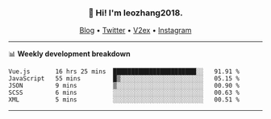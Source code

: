 <h3 align="center">👋 Hi! I'm leozhang2018.</h3>
<p align="center">
  <a href="https://code.leozhang2018.me">Blog</a> •
  <a href="https://twitter.com/leozhang2018">Twitter</a> •
  <a href="https://www.v2ex.com/member/leozhang">V2ex</a> •
  <a href="https://www.instagram.com/leozhanghere">Instagram</a>
</p>

-------

📊 **Weekly development breakdown**
<!--START_SECTION:waka-->
```text
Vue.js       16 hrs 25 mins  ███████████████████████░░   91.91 % 
JavaScript   55 mins         █▒░░░░░░░░░░░░░░░░░░░░░░░   05.15 % 
JSON         9 mins          ▒░░░░░░░░░░░░░░░░░░░░░░░░   00.90 % 
SCSS         6 mins          ░░░░░░░░░░░░░░░░░░░░░░░░░   00.63 % 
XML          5 mins          ░░░░░░░░░░░░░░░░░░░░░░░░░   00.51 % 
```
<!--END_SECTION:waka-->
-------
